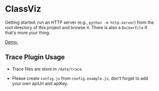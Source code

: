# ClassViz

Getting started: run an HTTP server (e.g., `python -m http.server`) from the root directory of this project and browse it. There is also a `Dockerfile` if that's more your thing.

[Demo.](https://rsatrioadi.github.io/classviz/?p=jhotdraw-trc-sum-rs)

## Trace Plugin Usage

- Trace files are store in `/data/trace`.

- Please create `config.js` from `config.example.js`, don't forget to add your own apiUrl and apiKey.
